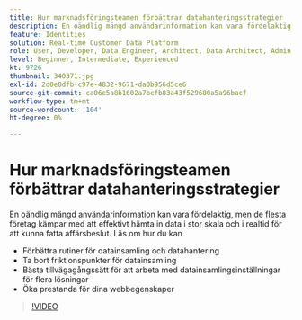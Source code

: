 ```yaml
---
title: Hur marknadsföringsteamen förbättrar datahanteringsstrategier
description: En oändlig mängd användarinformation kan vara fördelaktig, men de flesta företag kämpar med att effektivt hämta in data i stor skala och i realtid för att kunna fatta affärsbeslut.
feature: Identities
solution: Real-time Customer Data Platform
role: User, Developer, Data Engineer, Architect, Data Architect, Admin, Leader
level: Beginner, Intermediate, Experienced
kt: 9726
thumbnail: 340371.jpg
exl-id: 2d0e0dfb-c97e-4832-9671-da0b956d5ce6
source-git-commit: ca06e5a8b1602a7bcfb83a43f529680a5a96bacf
workflow-type: tm+mt
source-wordcount: '104'
ht-degree: 0%

---
```


# Hur marknadsföringsteamen förbättrar datahanteringsstrategier

En oändlig mängd användarinformation kan vara fördelaktig, men de flesta företag kämpar med att effektivt hämta in data i stor skala och i realtid för att kunna fatta affärsbeslut. Läs om hur du kan

* Förbättra rutiner för datainsamling och datahantering
* Ta bort friktionspunkter för datainsamling
* Bästa tillvägagångssätt för att arbeta med datainsamlingsinställningar för flera lösningar
* Öka prestanda för dina webbegenskaper

>[!VIDEO](https://video.tv.adobe.com/v/340371/?quality=12&learn=on)
